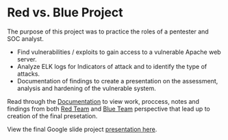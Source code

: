 # Red vs. Blue Project
The purpose of this project was to practice the roles of a pentester and SOC analyst.
- Find vulnerabilities / exploits to gain access to a vulnerable Apache web server.
- Analyze ELK logs for Indicators of attack and to identify the type of attacks.
- Documentation of findings to create a presentation on the assessment, analysis and hardening of the vulnerable system.

Read through the [Documentation](https://github.com/aprilemorales/RedvsBlueProject/tree/master/Documentation) to view work, proccess, notes and findings from both [Red Team](https://github.com/aprilemorales/RedvsBlueProject/blob/master/Documentation/RedTeam.md) and [Blue Team](https://github.com/cybertekjoe/Project-2/blob/main/BlueTeam.md) perspective that lead up to creation of the final presetation.

View the final Google slide project [presentation here](https://docs.google.com/presentation/d/1fnGYJImmxA9NmKkuyRHfveKDSxcfO8sR7hGgkLP5UNk/edit?usp=sharing).
